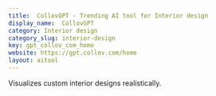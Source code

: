 ```yaml
---
title:  CollovGPT - Trending AI tool for Interior design
display_name:  CollovGPT
category: Interior design
category_slug: interior-design
key: gpt_collov_com_home
website: https://gpt.collov.com/home
layout: aitool
---
```


Visualizes custom interior designs realistically.
